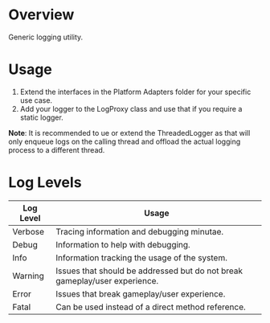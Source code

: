# Overview
Generic logging utility.

# Usage
1. Extend the interfaces in the Platform Adapters folder for your specific use case.
2. Add your logger to the LogProxy class and use that if you require a static logger.

**Note**: It is recommended to ue or extend the ThreadedLogger as that will only enqueue logs on the calling thread and offload the actual logging process to a different thread.

# Log Levels
| Log Level | Usage |
| - | - |
| Verbose | Tracing information and debugging minutae. |
| Debug | Information to help with debugging. |
| Info | Information tracking the usage of the system. |
| Warning | Issues that should be addressed but do not break gameplay/user experience. |
| Error | Issues that break gameplay/user experience. |
| Fatal | Can be used instead of a direct method reference. |